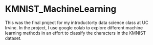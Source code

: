 # KMNIST_MachineLearning

This was the final project for my introductorty data science class at UC Irvine. In the project, I use google colab to explore different machine learning methods in an effort to classify the characters in the KMNIST dataset.
